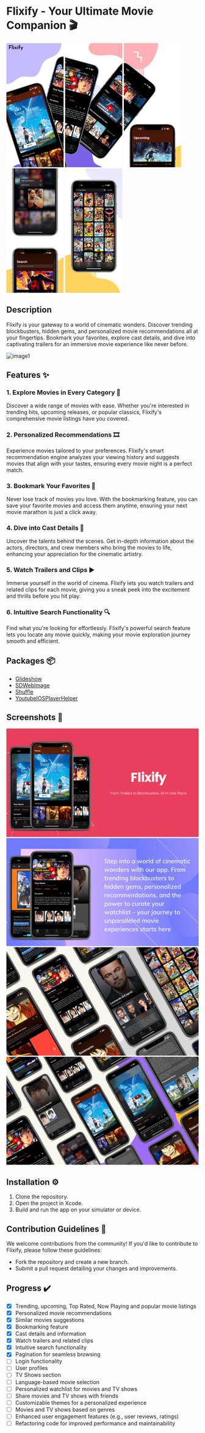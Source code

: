 # Flixify - Your Ultimate Movie Companion 🎬

<div align="left">
  <img src="/screenshots/image1.png" alt="Screenshot 1" width="150"/>
  <img src="/screenshots/image2.png" alt="Screenshot 2" width="150"/>
  <img src="/screenshots/image3.png" alt="Screenshot 3" width="150"/>
  <img src="/screenshots/image4.png" alt="Screenshot 4" width="150"/>
  <img src="/screenshots/image5.png" alt="Screenshot 5" width="150"/>
</div>

## Description

Flixify is your gateway to a world of cinematic wonders. Discover trending blockbusters, hidden gems, and personalized movie recommendations all at your fingertips. Bookmark your favorites, explore cast details, and dive into captivating trailers for an immersive movie experience like never before.

![image1](/screenshots/Flixify.gif)

## Features ✨

### 1. Explore Movies in Every Category 🎥

Discover a wide range of movies with ease. Whether you're interested in trending hits, upcoming releases, or popular classics, Flixify's comprehensive movie listings have you covered.

### 2. Personalized Recommendations 🎞️

Experience movies tailored to your preferences. Flixify's smart recommendation engine analyzes your viewing history and suggests movies that align with your tastes, ensuring every movie night is a perfect match.

### 3. Bookmark Your Favorites 📌

Never lose track of movies you love. With the bookmarking feature, you can save your favorite movies and access them anytime, ensuring your next movie marathon is just a click away.

### 4. Dive into Cast Details 🌟

Uncover the talents behind the scenes. Get in-depth information about the actors, directors, and crew members who bring the movies to life, enhancing your appreciation for the cinematic artistry.

### 5. Watch Trailers and Clips ▶️

Immerse yourself in the world of cinema. Flixify lets you watch trailers and related clips for each movie, giving you a sneak peek into the excitement and thrills before you hit play.

### 6. Intuitive Search Functionality 🔍

Find what you're looking for effortlessly. Flixify's powerful search feature lets you locate any movie quickly, making your movie exploration journey smooth and efficient.


## Packages 📦

- [Glideshow](https://github.com/v15a1/Glideshow)
- [SDWebImage](https://github.com/SDWebImage/SDWebImage)
- [Shuffle](https://github.com/mac-gallagher/Shuffle)
- [YoutubeIOSPlayerHelper](https://github.com/youtube/youtube-ios-player-helper)

## Screenshots 📸

![image1](/screenshots/1.png)
![image1](/screenshots/2.png)
![image1](/screenshots/Flixify.png)
![image1](/screenshots/4.png)


## Installation ⚙️

1. Clone the repository.
2. Open the project in Xcode.
3. Build and run the app on your simulator or device.

## Contribution Guidelines 🤝

We welcome contributions from the community! If you'd like to contribute to Flixify, please follow these guidelines:
- Fork the repository and create a new branch.
- Submit a pull request detailing your changes and improvements.

## Progress ✔️

- [x] Trending, upcoming, Top Rated, Now Playing and popular movie listings
- [x] Personalized movie recommendations
- [x] Similar movies suggestions
- [x] Bookmarking feature
- [x] Cast details and information
- [x] Watch trailers and related clips
- [x] Intuitive search functionality
- [x] Pagination for seamless browsing
- [ ] Login functionality
- [ ] User profiles
- [ ] TV Shows section
- [ ] Language-based movie selection
- [ ] Personalized watchlist for movies and TV shows
- [ ] Share movies and TV shows with friends
- [ ] Customizable themes for a personalized experience
- [ ] Movies and TV shows based on genres
- [ ] Enhanced user engagement features (e.g., user reviews, ratings)
- [ ] Refactoring code for improved performance and maintainability
